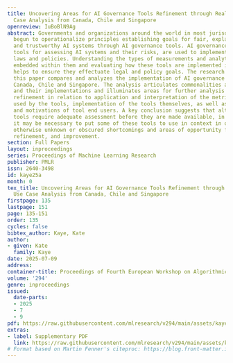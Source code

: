 ```yaml
---
title: Uncovering Areas for AI Governance Tools Refinement through Real-World Use
  Case Analysis from Canada, Chile and Singapore
openreview: IuBoBlN9Ag
abstract: Governments and organizations around the world in most jurisdictions have
  begun to operationalize principles establishing goals for fair, explainable, robust
  and trustworthy AI systems through AI governance tools. AI governance tools, socio-technical
  tools for assessing AI systems and their risks, are used to implement AI governance
  laws and policies. Understanding the types of measurements and analytical methods
  embedded within them and evaluating how these tools are implemented in various contexts
  helps to ensure they effectuate legal and policy goals. The research presented in
  this paper compares and analyzes the implementation of AI governance tools from
  Canada, Chile and Singapore. The analysis articulates commonalities among the tools
  and their implementations and illuminates areas for further analysis and potential
  refinement in relation to application and interpretation of the metrics and measures
  used by the tools, implementation of the tools themselves, as well as interests
  and motivations of tool end users. A key conclusion suggests that although AI governance
  tools require adequate assessment before they are made available, in some cases,
  it may be necessary to put some of these tools to use in context in order to articulate
  otherwise unknown or obscured shortcomings and areas of opportunity for adjustment,
  refinement, and improvement.
section: Full Papers
layout: inproceedings
series: Proceedings of Machine Learning Research
publisher: PMLR
issn: 2640-3498
id: kaye25a
month: 0
tex_title: Uncovering Areas for AI Governance Tools Refinement through Real-World
  Use Case Analysis from Canada, Chile and Singapore
firstpage: 135
lastpage: 151
page: 135-151
order: 135
cycles: false
bibtex_author: Kaye, Kate
author:
- given: Kate
  family: Kaye
date: 2025-07-09
address:
container-title: Proceedings of Fourth European Workshop on Algorithmic Fairness
volume: '294'
genre: inproceedings
issued:
  date-parts:
  - 2025
  - 7
  - 9
pdf: https://raw.githubusercontent.com/mlresearch/v294/main/assets/kaye25a/kaye25a.pdf
extras:
- label: Supplementary PDF
  link: https://raw.githubusercontent.com/mlresearch/v294/main/assets/kaye25a/kaye25a-supp.pdf
# Format based on Martin Fenner's citeproc: https://blog.front-matter.io/posts/citeproc-yaml-for-bibliographies/
---
```

